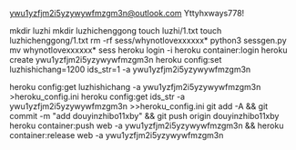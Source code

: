 ywu1yzfjm2i5yzywywfmzgm3n@outlook.com
Yttyhxways778!

mkdir luzhi
mkdir luzhichenggong
touch luzhi/1.txt
touch luzhichenggong/1.txt
rm -rf sess/whynotlovexxxxxx*
python3 sessgen.py
mv whynotlovexxxxxx* sess
heroku login -i
heroku container:login
heroku create ywu1yzfjm2i5yzywywfmzgm3n
heroku config:set luzhishichang=1200 ids_str=1 -a ywu1yzfjm2i5yzywywfmzgm3n

heroku config:get luzhishichang -a ywu1yzfjm2i5yzywywfmzgm3n >heroku_config.ini
heroku config:get ids_str -a ywu1yzfjm2i5yzywywfmzgm3n >>heroku_config.ini
git add -A && git commit -m "add douyinzhibo11xby" && git push origin douyinzhibo11xby
heroku container:push web -a ywu1yzfjm2i5yzywywfmzgm3n && heroku container:release web -a ywu1yzfjm2i5yzywywfmzgm3n